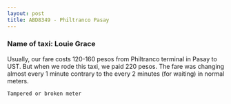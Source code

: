 ```yaml
---
layout: post
title: ABD8349 - Philtranco Pasay
---
```


### Name of taxi: Louie Grace

Usually, our fare costs 120-160 pesos from Philtranco terminal in Pasay to UST.  But when we rode this taxi, we paid 220 pesos. The fare was changing  almost every 1 minute contrary to the every 2 minutes (for waiting)  in normal meters.  

```Tampered or broken meter```
